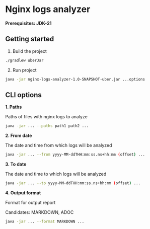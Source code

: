# Nginx logs analyzer

**Prerequisites: JDK-21**

## Getting started

1. Build the project

```bash
./gradlew uberJar
```

2. Run project

```bash
java -jar nginx-logs-analyzer-1.0-SNAPSHOT-uber.jar ...options
```

## CLI options

**1. Paths**

Paths of files with nginx logs to analyze

```bash
java -jar ... --paths path1 path2 ...
```

**2. From date**

The date and time from which logs will be analyzed

```bash
java -jar ... --from yyyy-MM-ddTHH:mm:ss.ns+hh:mm (offset) ...
```

**3. To date**

The date and time to which logs will be analyzed

```bash
java -jar ... --to yyyy-MM-ddTHH:mm:ss.ns+hh:mm (offset) ...
```

**4. Output format**

Format for output report

Candidates: MARKDOWN, ADOC

```bash
java -jar ... --format MARKDOWN ... 
```